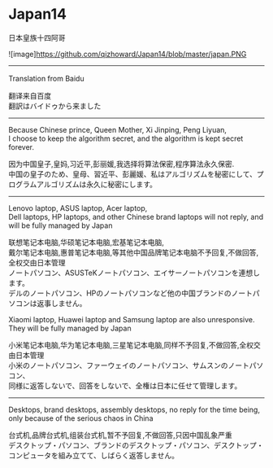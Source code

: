 # Japan14
日本皇族十四阿哥





![image]https://github.com/qizhoward/Japan14/blob/master/japan.PNG


----------

Translation from Baidu　　</br>

翻译来自百度              </br>
翻訳はバイドゥから来ました  </br>

----------
Because Chinese prince, Queen Mother, Xi Jinping, Peng Liyuan,                                               </br>
I choose to keep the algorithm secret, and the algorithm is kept secret forever.                             </br>
   
因为中国皇子,皇妈,习近平,彭丽媛,我选择将算法保密,程序算法永久保密.                                                 </br>
中国の皇子のため、皇母、習近平、彭麗媛、私はアルゴリズムを秘密にして、プログラムアルゴリズムは永久に秘密にします。       </br>

---------- 
 
 
 Lenovo laptop, ASUS laptop, Acer laptop,                                                                             </br>
 Dell laptops, HP laptops, and other Chinese brand laptops will not reply, and will be fully managed by Japan         </br>
 
 联想笔记本电脑,华硕笔记本电脑,宏基笔记本电脑,                                                                        </br>
 戴尔笔记本电脑,惠普笔记本电脑,等其他中国品牌笔记本电脑不予回复,不做回答,全权交由日本管理                                 </br>
 ノートパソコン、ASUSTeKノートパソコン、エイサーノートパソコンを連想します。                                            </br>
 デルのノートパソコン、HPのノートパソコンなど他の中国ブランドのノートパソコンは返事しません。                             </br>

 Xiaomi laptop, Huawei laptop and Samsung laptop are also unresponsive. They will be fully managed by Japan        </br>
 
 小米笔记本电脑,华为笔记本电脑,三星笔记本电脑,同样不予回复,不做回答,全权交由日本管理                                       </br>
 小米のノートパソコン、ファーウェイのノートパソコン、サムスンのノートパソコン、                                            </br>
 同様に返答しないで、回答をしないで、全権は日本に任せて管理します。                                                       </br>
 
----------

 Desktops, brand desktops, assembly desktops, no reply for the time being, only because of the serious chaos in China    </br>
 
 台式机,品牌台式机,组装台式机,暂不予回复,不做回答,只因中国乱象严重                                                            </br>
 デスクトップ・パソコン、ブランドのデスクトップ・パソコン、デスクトップ・コンピュータを組み立てて、しばらく返答しません。          </br>
 
 
 
 
